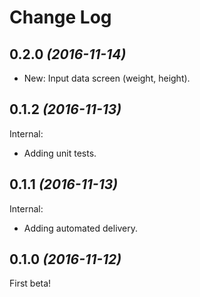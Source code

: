 Change Log
==========

0.2.0 *(2016-11-14)*
--------------------

 * New: Input data screen (weight, height).

0.1.2 *(2016-11-13)*
--------------------

Internal:

 * Adding unit tests.

0.1.1 *(2016-11-13)*
--------------------

Internal:

 * Adding automated delivery.

0.1.0 *(2016-11-12)*
--------------------

First beta!